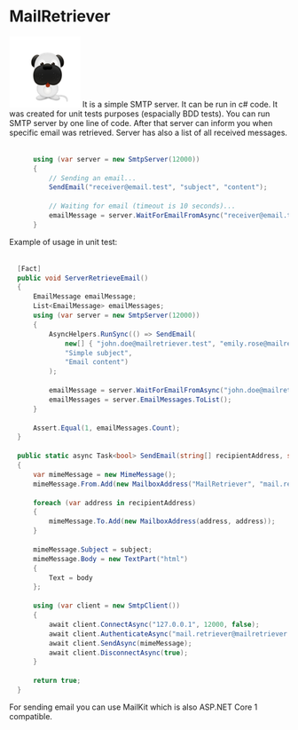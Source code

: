 # MailRetriever

![Logo](images/logo.png) It is a simple SMTP server. It can be run in c# code. It was created for unit tests purposes (espacially BDD tests). You can run SMTP server by one line of code. After that server can inform you when specific email was retrieved. Server has also a list of all received messages.

```csharp

      using (var server = new SmtpServer(12000))
      {
          // Sending an email...
          SendEmail("receiver@email.test", "subject", "content"); 
          
          // Waiting for email (timeout is 10 seconds)...
          emailMessage = server.WaitForEmailFromAsync("receiver@email.test", 10).Result;
      }

```

Example of usage in unit test:

```csharp

  [Fact]
  public void ServerRetrieveEmail()
  {
      EmailMessage emailMessage;
      List<EmailMessage> emailMessages;
      using (var server = new SmtpServer(12000))
      {
          AsyncHelpers.RunSync(() => SendEmail(
              new[] { "john.doe@mailretriever.test", "emily.rose@mailretriever.test" },
              "Simple subject",
              "Email content")
          );

          emailMessage = server.WaitForEmailFromAsync("john.doe@mailretriever.test", 10).Result;
          emailMessages = server.EmailMessages.ToList();
      }

      Assert.Equal(1, emailMessages.Count);
  }
      
  public static async Task<bool> SendEmail(string[] recipientAddress, string subject, string body)
  {
      var mimeMessage = new MimeMessage();
      mimeMessage.From.Add(new MailboxAddress("MailRetriever", "mail.retriever@mailretriever.test"));
  
      foreach (var address in recipientAddress)
      {
          mimeMessage.To.Add(new MailboxAddress(address, address));
      }
  
      mimeMessage.Subject = subject;
      mimeMessage.Body = new TextPart("html")
      {
          Text = body
      };
  
      using (var client = new SmtpClient())
      {
          await client.ConnectAsync("127.0.0.1", 12000, false);
          await client.AuthenticateAsync("mail.retriever@mailretriever.test", "password");
          await client.SendAsync(mimeMessage);
          await client.DisconnectAsync(true);
      }
  
      return true;
  }

```

For sending email you can use MailKit which is also ASP.NET Core 1 compatible.
